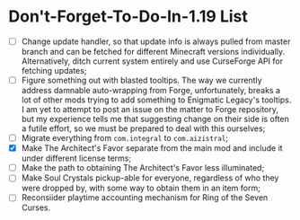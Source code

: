 # Don't-Forget-To-Do-In-1.19 List
- [ ] Change update handler, so that update info is always pulled from master branch and can be fetched for different Minecraft versions individually. Alternatively, ditch current system entirely and use CurseForge API for fetching updates;
- [ ] Figure something out with blasted tooltips. The way we currently address damnable auto-wrapping from Forge, unfortunately, breaks a lot of other mods trying to add something to Enigmatic Legacy's tooltips. I am yet to attempt to post an issue on the matter to Forge repository, but my experience tells me that suggesting change on their side is often a futile effort, so we must be prepared to deal with this ourselves;
- [ ] Migrate everything from `com.integral` to `com.aizistral`;
- [x] Make The Architect's Favor separate from the main mod and include it under different license terms;
- [ ] Make the path to obtaining The Architect's Favor less illuminated;
- [ ] Make Soul Crystals pickup-able for everyone, regardless of who they were dropped by, with some way to obtain them in an item form;
- [ ] Reconsiider playtime accounting mechanism for Ring of the Seven Curses.